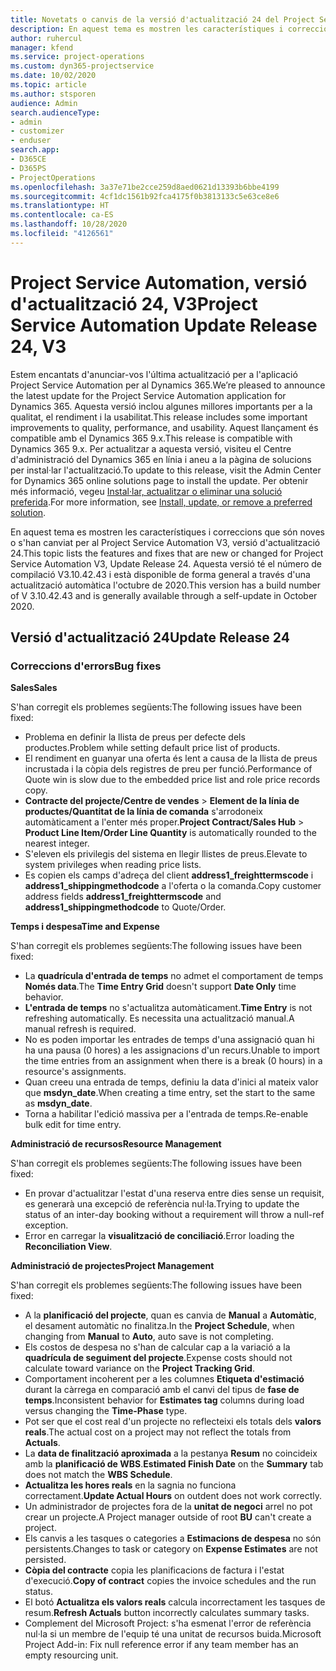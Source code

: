 ```yaml
---
title: Novetats o canvis de la versió d'actualització 24 del Project Service Automation, V3
description: En aquest tema es mostren les característiques i correccions disponibles al Project Service Automation V3, versió d'actualització 24.
author: ruhercul
manager: kfend
ms.service: project-operations
ms.custom: dyn365-projectservice
ms.date: 10/02/2020
ms.topic: article
ms.author: stsporen
audience: Admin
search.audienceType:
- admin
- customizer
- enduser
search.app:
- D365CE
- D365PS
- ProjectOperations
ms.openlocfilehash: 3a37e71be2cce259d8aed0621d13393b6bbe4199
ms.sourcegitcommit: 4cf1dc1561b92fca4175f0b3813133c5e63ce8e6
ms.translationtype: HT
ms.contentlocale: ca-ES
ms.lasthandoff: 10/28/2020
ms.locfileid: "4126561"
---
```

# <a name="project-service-automation-update-release-24-v3"></a><span data-ttu-id="3a519-103">Project Service Automation, versió d'actualització 24, V3</span><span class="sxs-lookup"><span data-stu-id="3a519-103">Project Service Automation Update Release 24, V3</span></span>

<span data-ttu-id="3a519-104">Estem encantats d'anunciar-vos l'última actualització per a l'aplicació Project Service Automation per al Dynamics 365.</span><span class="sxs-lookup"><span data-stu-id="3a519-104">We’re pleased to announce the latest update for the Project Service Automation application for Dynamics 365.</span></span> <span data-ttu-id="3a519-105">Aquesta versió inclou algunes millores importants per a la qualitat, el rendiment i la usabilitat.</span><span class="sxs-lookup"><span data-stu-id="3a519-105">This release includes some important improvements to quality, performance, and usability.</span></span> <span data-ttu-id="3a519-106">Aquest llançament és compatible amb el Dynamics 365 9.x.</span><span class="sxs-lookup"><span data-stu-id="3a519-106">This release is compatible with Dynamics 365 9.x.</span></span> <span data-ttu-id="3a519-107">Per actualitzar a aquesta versió, visiteu el Centre d'administració del Dynamics 365 en línia i aneu a la pàgina de solucions per instal·lar l'actualització.</span><span class="sxs-lookup"><span data-stu-id="3a519-107">To update to this release, visit the Admin Center for Dynamics 365 online solutions page to install the update.</span></span> <span data-ttu-id="3a519-108">Per obtenir més informació, vegeu [Instal·lar, actualitzar o eliminar una solució preferida](https://docs.microsoft.com/power-platform/admin/install-remove-preferred-solution).</span><span class="sxs-lookup"><span data-stu-id="3a519-108">For more information, see [Install, update, or remove a preferred solution](https://docs.microsoft.com/power-platform/admin/install-remove-preferred-solution).</span></span>

<span data-ttu-id="3a519-109">En aquest tema es mostren les característiques i correccions que són noves o s'han canviat per al Project Service Automation V3, versió d'actualització 24.</span><span class="sxs-lookup"><span data-stu-id="3a519-109">This topic lists the features and fixes that are new or changed for Project Service Automation V3, Update Release 24.</span></span> <span data-ttu-id="3a519-110">Aquesta versió té el número de compilació V3.10.42.43 i està disponible de forma general a través d'una actualització automàtica l'octubre de 2020.</span><span class="sxs-lookup"><span data-stu-id="3a519-110">This version has a build number of V 3.10.42.43 and is generally available through a self-update in October 2020.</span></span>

## <a name="update-release-24"></a><span data-ttu-id="3a519-111">Versió d'actualització 24</span><span class="sxs-lookup"><span data-stu-id="3a519-111">Update Release 24</span></span>

### <a name="bug-fixes"></a><span data-ttu-id="3a519-112">Correccions d'errors</span><span class="sxs-lookup"><span data-stu-id="3a519-112">Bug fixes</span></span>

<span data-ttu-id="3a519-113">**Sales**</span><span class="sxs-lookup"><span data-stu-id="3a519-113">**Sales**</span></span>

<span data-ttu-id="3a519-114">S'han corregit els problemes següents:</span><span class="sxs-lookup"><span data-stu-id="3a519-114">The following issues have been fixed:</span></span>

- <span data-ttu-id="3a519-115">Problema en definir la llista de preus per defecte dels productes.</span><span class="sxs-lookup"><span data-stu-id="3a519-115">Problem while setting default price list of products.</span></span>
- <span data-ttu-id="3a519-116">El rendiment en guanyar una oferta és lent a causa de la llista de preus incrustada i la còpia dels registres de preu per funció.</span><span class="sxs-lookup"><span data-stu-id="3a519-116">Performance of Quote win is slow due to the embedded price list and role price records copy.</span></span>
- <span data-ttu-id="3a519-117">**Contracte del projecte/Centre de vendes** > **Element de la línia de productes/Quantitat de la línia de comanda** s'arrodoneix automàticament a l'enter més proper.</span><span class="sxs-lookup"><span data-stu-id="3a519-117">**Project Contract/Sales Hub** > **Product Line Item/Order Line Quantity** is automatically rounded to the nearest integer.</span></span>
- <span data-ttu-id="3a519-118">S'eleven els privilegis del sistema en llegir llistes de preus.</span><span class="sxs-lookup"><span data-stu-id="3a519-118">Elevate to system privileges when reading price lists.</span></span>
- <span data-ttu-id="3a519-119">Es copien els camps d'adreça del client **address1_freighttermscode** i **address1_shippingmethodcode** a l'oferta o la comanda.</span><span class="sxs-lookup"><span data-stu-id="3a519-119">Copy customer address fields **address1_freighttermscode** and **address1_shippingmethodcode** to Quote/Order.</span></span> 


<span data-ttu-id="3a519-120">**Temps i despesa**</span><span class="sxs-lookup"><span data-stu-id="3a519-120">**Time and Expense**</span></span>

<span data-ttu-id="3a519-121">S'han corregit els problemes següents:</span><span class="sxs-lookup"><span data-stu-id="3a519-121">The following issues have been fixed:</span></span>

- <span data-ttu-id="3a519-122">La **quadrícula d'entrada de temps** no admet el comportament de temps **Només data**.</span><span class="sxs-lookup"><span data-stu-id="3a519-122">The **Time Entry Grid** doesn't support **Date Only** time behavior.</span></span>
- <span data-ttu-id="3a519-123">**L'entrada de temps** no s'actualitza automàticament.</span><span class="sxs-lookup"><span data-stu-id="3a519-123">**Time Entry** is not refreshing automatically.</span></span> <span data-ttu-id="3a519-124">Es necessita una actualització manual.</span><span class="sxs-lookup"><span data-stu-id="3a519-124">A manual refresh is required.</span></span>
- <span data-ttu-id="3a519-125">No es poden importar les entrades de temps d'una assignació quan hi ha una pausa (0 hores) a les assignacions d'un recurs.</span><span class="sxs-lookup"><span data-stu-id="3a519-125">Unable to import the time entries from an assignment when there is a break (0 hours) in a resource's assignments.</span></span>
- <span data-ttu-id="3a519-126">Quan creeu una entrada de temps, definiu la data d'inici al mateix valor que **msdyn_date**.</span><span class="sxs-lookup"><span data-stu-id="3a519-126">When creating a time entry, set the start to the same as **msdyn_date**.</span></span>
- <span data-ttu-id="3a519-127">Torna a habilitar l'edició massiva per a l'entrada de temps.</span><span class="sxs-lookup"><span data-stu-id="3a519-127">Re-enable bulk edit for time entry.</span></span>

<span data-ttu-id="3a519-128">**Administració de recursos**</span><span class="sxs-lookup"><span data-stu-id="3a519-128">**Resource Management**</span></span>

<span data-ttu-id="3a519-129">S'han corregit els problemes següents:</span><span class="sxs-lookup"><span data-stu-id="3a519-129">The following issues have been fixed:</span></span>

- <span data-ttu-id="3a519-130">En provar d'actualitzar l'estat d'una reserva entre dies sense un requisit, es generarà una excepció de referència nul·la.</span><span class="sxs-lookup"><span data-stu-id="3a519-130">Trying to update the status of an inter-day booking without a requirement will throw a null-ref exception.</span></span>
- <span data-ttu-id="3a519-131">Error en carregar la **visualització de conciliació**.</span><span class="sxs-lookup"><span data-stu-id="3a519-131">Error loading the **Reconciliation View**.</span></span>


<span data-ttu-id="3a519-132">**Administració de projectes**</span><span class="sxs-lookup"><span data-stu-id="3a519-132">**Project Management**</span></span>

<span data-ttu-id="3a519-133">S'han corregit els problemes següents:</span><span class="sxs-lookup"><span data-stu-id="3a519-133">The following issues have been fixed:</span></span>

- <span data-ttu-id="3a519-134">A la **planificació del projecte**, quan es canvia de **Manual** a **Automàtic**, el desament automàtic no finalitza.</span><span class="sxs-lookup"><span data-stu-id="3a519-134">In the **Project Schedule**, when changing from **Manual** to **Auto**, auto save is not completing.</span></span>
- <span data-ttu-id="3a519-135">Els costos de despesa no s'han de calcular cap a la variació a la **quadrícula de seguiment del projecte**.</span><span class="sxs-lookup"><span data-stu-id="3a519-135">Expense costs should not calculate toward variance on the **Project Tracking Grid**.</span></span>
- <span data-ttu-id="3a519-136">Comportament incoherent per a les columnes **Etiqueta d'estimació** durant la càrrega en comparació amb el canvi del tipus de **fase de temps**.</span><span class="sxs-lookup"><span data-stu-id="3a519-136">Inconsistent behavior for **Estimates tag** columns during load versus changing the **Time-Phase** type.</span></span>
- <span data-ttu-id="3a519-137">Pot ser que el cost real d'un projecte no reflecteixi els totals dels **valors reals**.</span><span class="sxs-lookup"><span data-stu-id="3a519-137">The actual cost on a project may not reflect the totals from **Actuals**.</span></span>
- <span data-ttu-id="3a519-138">La **data de finalització aproximada** a la pestanya **Resum** no coincideix amb la **planificació de WBS**.</span><span class="sxs-lookup"><span data-stu-id="3a519-138">**Estimated Finish Date** on the **Summary** tab does not match the **WBS Schedule**.</span></span>
- <span data-ttu-id="3a519-139">**Actualitza les hores reals** en la sagnia no funciona correctament.</span><span class="sxs-lookup"><span data-stu-id="3a519-139">**Update Actual Hours** on outdent does not work correctly.</span></span>
- <span data-ttu-id="3a519-140">Un administrador de projectes fora de la **unitat de negoci** arrel no pot crear un projecte.</span><span class="sxs-lookup"><span data-stu-id="3a519-140">A Project manager outside of root **BU** can't create a project.</span></span>
- <span data-ttu-id="3a519-141">Els canvis a les tasques o categories a **Estimacions de despesa** no són persistents.</span><span class="sxs-lookup"><span data-stu-id="3a519-141">Changes to task or category on **Expense Estimates** are not persisted.</span></span>
- <span data-ttu-id="3a519-142">**Còpia del contracte** copia les planificacions de factura i l'estat d'execució.</span><span class="sxs-lookup"><span data-stu-id="3a519-142">**Copy of contract** copies the invoice schedules and the run status.</span></span>
- <span data-ttu-id="3a519-143">El botó **Actualitza els valors reals** calcula incorrectament les tasques de resum.</span><span class="sxs-lookup"><span data-stu-id="3a519-143">**Refresh Actuals** button incorrectly calculates summary tasks.</span></span>
- <span data-ttu-id="3a519-144">Complement del Microsoft Project: s'ha esmenat l'error de referència nul·la si un membre de l'equip té una unitat de recursos buida.</span><span class="sxs-lookup"><span data-stu-id="3a519-144">Microsoft Project Add-in: Fix null reference error if any team member has an empty resourcing unit.</span></span>

